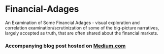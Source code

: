 # Financial-Adages
An Examination of Some Financial Adages - visual exploration and correlation examination/scrutinization of some of the big-picture narratives, largely accepted as truth, that are often shared about the financial markets.

### Accompanying blog post hosted on [Medium.com](https://frank-howd.medium.com/an-examination-of-some-financial-adages-65a645e3114d)
